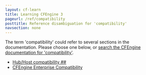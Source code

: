 ```yaml
---
layout: cf-learn
title: Learning CFEngine 3
pageurl: /ref/compatibility
posttitle: Reference disambiguation for 'compatibility'
navsection: none
---
```


The term 'compatibility' could refer to several sections in the documentation. Please choose one below, or
[search the CFEngine documentation for 'compatibility'](http://docs.cfengine.com/latest/search.html?q=compatibility).

- [Hub/Host compatibility \#\#](http://docs.cfengine.com/latest/guide-latest-release-supported-platforms.html#hub-host-compatibility-##)
- [CFEngine Enterprise Compatibility](http://docs.cfengine.com/latest/reference-design-center-sketch.html#cfengine-enterprise-compatibility)
